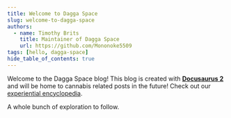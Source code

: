 ```yaml
---
title: Welcome to Dagga Space
slug: welcome-to-dagga-space
authors:
  - name: Timothy Brits
    title: Maintainer of Dagga Space
    url: https://github.com/Mononoke5509
tags: [hello, dagga-space]
hide_table_of_contents: true
---
```


Welcome to the Dagga Space blog! This blog is created with [**Docusaurus 2**](https://docusaurus.io/) and will be home to cannabis related posts in the future! Check out our [experiential encyclopedia](../strains/intro).

A whole bunch of exploration to follow.
